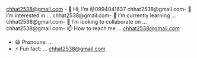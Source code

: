 chhat2538@gmail.com - 👋 Hi, I’m @0994041637
chhat2538@gmail.com- 👀 I’m interested in ...
chhat2538@gmail.com- 🌱 I’m currently learning ...
chhat2538@gmail.com- 💞️ I’m looking to collaborate on ...
chhat2538@gmail.com- 📫 How to reach me ...
chhat2538@gmail.com
- 😄 Pronouns: ...
- ⚡ Fun fact: ...
chhat2538@gmail.com

<!---0994041637
0994041637/chhat2538@gmail.com is a ✨ special ✨ repository because its `README.md` (this file) appears on your GitHub profile.
You can click the Preview link to take a look at your changes.
--->
